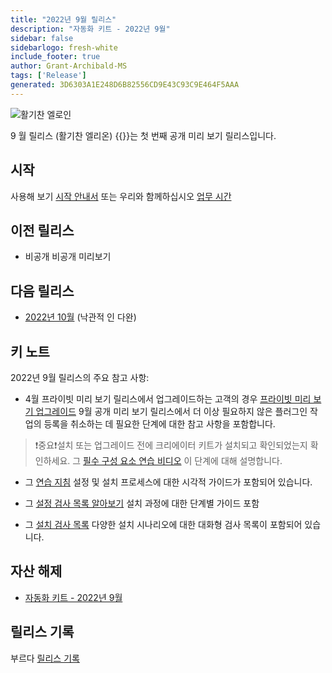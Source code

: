 ```yaml
---
title: "2022년 9월 릴리스"
description: "자동화 키트 - 2022년 9월"
sidebar: false
sidebarlogo: fresh-white
include_footer: true
author: Grant-Archibald-MS
tags: ['Release']
generated: 3D6303A1E248D6B82556CD9E43C93C9E464F5AAA
---
```


![활기찬 엘로인](/images/vibrant-elion.png)

9 월 릴리스 (활기찬 엘리온) {{<product-name>}}는 첫 번째 공개 미리 보기 릴리스입니다.

## 시작

사용해 보기 [시작 안내서](/ko/get-started) 또는 우리와 함께하십시오 [업무 시간](/ko/office-hours)

## 이전 릴리스

- 비공개 비공개 미리보기

## 다음 릴리스

- [2022년 10월](/ko/releases/october-2022) (낙관적 인 다완)

## 키 노트

2022년 9월 릴리스의 주요 참고 사항:

- 4월 프라이빗 미리 보기 릴리스에서 업그레이드하는 고객의 경우 [프라이빗 미리 보기 업그레이드](https://github.com/microsoft/powercat-automation-kit/blob/main/docs/private-preview-upgrade.md) 9월 공개 미리 보기 릴리스에서 더 이상 필요하지 않은 플러그인 작업의 등록을 취소하는 데 필요한 단계에 대한 참고 사항을 포함합니다.

>❗중요❗설치 또는 업그레이드 전에 크리에이터 키트가 설치되고 확인되었는지 확인하세요. 그 [필수 구성 요소 연습 비디오](https://github.com/microsoft/powercat-automation-kit/blob/main/docs/walkthrough.md) 이 단계에 대해 설명합니다.

- 그 [연습 지침](https://github.com/microsoft/powercat-automation-kit/blob/main/docs/walkthrough.md) 설정 및 설치 프로세스에 대한 시각적 가이드가 포함되어 있습니다.

- 그 [설정 검사 목록 알아보기](https://learn.microsoft.com/power-automate/guidance/automation-kit/setup/setup-checklist) 설치 과정에 대한 단계별 가이드 포함

- 그 [설치 검사 목록](/ko/get-started/install-checklist) 다양한 설치 시나리오에 대한 대화형 검사 목록이 포함되어 있습니다.

## 자산 해제

- [자동화 키트 - 2022년 9월](https://github.com/microsoft/powercat-automation-kit/releases/tag/AutomationKit-September2022)

## 릴리스 기록

부르다 [릴리스 기록](/ko/releases)
